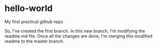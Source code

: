 # hello-world
My first practical github repo

So, I've created the first branch. In this new branch, I'm modifying the readme.md file. Once all the changes are done, I'm merging this modified readme to the master branch.
